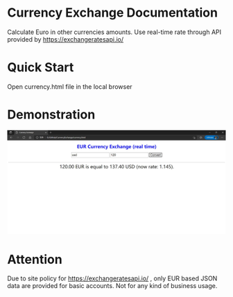 # Currency Exchange Documentation
 Calculate Euro in other currencies amounts. Use real-time rate through API provided by https://exchangeratesapi.io/
 
# Quick Start
Open currency.html file in the local browser

# Demonstration
![showcase](/demonstration.JPG)
<!-- <img src="/demonstration.JPG" alt="showcase"/> -->

# Attention
Due to site policy for https://exchangeratesapi.io/ , only EUR based JSON data are provided for basic accounts. Not for any kind of business usage.
